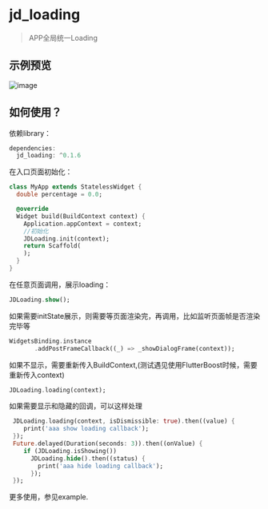 # jd_loading

> APP全局统一Loading

## 示例预览

![image](https://storage.jd.com/dqimage/img/demo/loading_preview.png)

## 如何使用？

依赖library：

```dart
dependencies:
  jd_loading: ^0.1.6

```
在入口页面初始化：

```dart
class MyApp extends StatelessWidget {
  double percentage = 0.0;

  @override
  Widget build(BuildContext context) {
    Application.appContext = context;
    //初始化
    JDLoading.init(context);
    return Scaffold(
    );
  }
}
```

在任意页面调用，展示loading：

```dart
JDLoading.show();

 ```
如果需要initState展示，则需要等页面渲染完，再调用，比如监听页面帧是否渲染完毕等

```dart
WidgetsBinding.instance
       .addPostFrameCallback((_) => _showDialogFrame(context));

```

如果不显示，需要重新传入BuildContext,(测试遇见使用FlutterBoost时候，需要重新传入context)

```dart
JDLoading.loading(context);

```

如果需要显示和隐藏的回调，可以这样处理

```dart
 JDLoading.loading(context, isDismissible: true).then((value) {
    print('aaa show loading callback');
 });
 Future.delayed(Duration(seconds: 3)).then((onValue) {
    if (JDLoading.isShowing())
      JDLoading.hide().then((status) {
        print('aaa hide loading callback');
      });
 });

```

更多使用，参见example.
